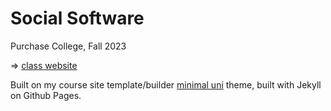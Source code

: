 # Social Software

Purchase College, Fall 2023

=> [class website](https://leetusman.com/social_software_fall2023)

Built on my course site template/builder [minimal uni](https://github.com/lee2sman/minimal-uni) theme, built with Jekyll on Github Pages. 
